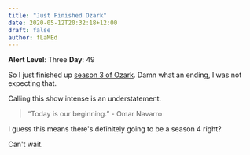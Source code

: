 ```yaml
---
title: "Just Finished Ozark"
date: 2020-05-12T20:32:18+12:00
draft: false
author: fLaMEd
---
```


**Alert Level**: Three
**Day**: 49

So I just finished up [season 3 of Ozark](https://en.wikipedia.org/wiki/Ozark_(TV_series)). Damn what an ending, I was not expecting that.

Calling this show intense is an understatement. 

>  “Today is our beginning.” - Omar Navarro

I guess this means there's definitely going to be a season 4 right? 

Can't wait.